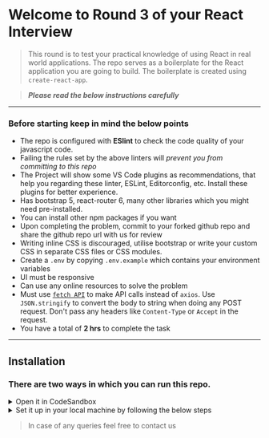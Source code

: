 # Welcome to Round 3 of your React Interview

> This round is to test your practical knowledge of using React in real world applications.
> The repo serves as a boilerplate for the React application you are going to build.
> The boilerplate is created using `create-react-app`.

> **_Please read the below instructions carefully_**

---

### **Before starting keep in mind the below points**

- The repo is configured with **ESlint** to check the code quality of your javascript code.
- Failing the rules set by the above linters will _prevent you from committing to this repo_
- The Project will show some VS Code plugins as recommendations, that help you regarding these linter, ESLint, Editorconfig, etc. Install these plugins for better experience.
- Has bootstrap 5, react-router 6, many other libraries which you might need pre-installed.
- You can install other npm packages if you want
- Upon completing the problem, commit to your forked github repo and share the github repo url with us for review
- Writing inline CSS is discouraged, utilise bootstrap or write your custom CSS in separate CSS files or CSS modules.
- Create a `.env` by copying `.env.example` which contains your environment variables
- UI must be responsive
- Can use any online resources to solve the problem
- Must use [`fetch API`](https://developer.mozilla.org/en-US/docs/Web/API/Fetch_API) to make API calls instead of `axios`. Use `JSON.stringify` to convert the body to string when doing any POST request. Don't pass any headers like `Content-Type` or `Accept` in the request.
- You have a total of **2 hrs** to complete the task

---

## Installation

### There are two ways in which you can run this repo.

<details>
   <summary>Open it in CodeSandbox</summary>
   
   1. Open the repo in CodeSandbox by clicking on: [![Edit codebuddy-react-round-3-boilerplate](https://codesandbox.io/static/img/play-codesandbox.svg)](https://codesandbox.io/s/red-cookies-kgeqd2?fontsize=14&hidenavigation=1&theme=dark)
   
   2. Click on the GitHub icon and sign in
   
   ![image](https://user-images.githubusercontent.com/86043613/161898147-f96e1430-7856-4bea-a26e-64d1369fa4c3.png)
   
   ![image](https://user-images.githubusercontent.com/86043613/161897628-00ab4b27-faa8-441b-841d-7cc3df869a7c.png)
   
   3. Once you're done with the problem statement, write **codebuddy-react-interview-3** in the *Repository name...* input field and click on **Create new repository on GitHub**
   
   ![image](https://user-images.githubusercontent.com/86043613/161897821-088ccfe5-4154-4d30-8cea-0fd7f2025b83.png)
   
   ![image](https://user-images.githubusercontent.com/86043613/161897786-bee7fe0b-dbd0-4aba-bbff-ee22b2975a08.png)
   
   4. Share the GitHub repo link with us



</details>

<details>
   <summary>Set it up in your local machine by following the below steps</summary>


   > **_Please read the below instructions carefully. Complete all the steps sequentially_**.

   1. **_FORK_** this repo to your own GitHub account. **_DON'T CLONE THIS REPO_**. Fork button is the top right corner of the page.
   2. Clone it to your local machine.
   3. Open the project folder in VS Code
   4. Install the recommended plugins
      - [EditorConfig](https://marketplace.visualstudio.com/items?itemName=EditorConfig.EditorConfig)
      - [ESLint](https://marketplace.visualstudio.com/items?itemName=dbaeumer.vscode-eslint)
      - [Prettier](https://marketplace.visualstudio.com/items?itemName=esbenp.prettier-vscode)
   5. Install `node_modules` using `npm` or `yarn`.

      ```sh
      npm install
      ```

      OR

      ```sh
      yarn install
      ```

   6. Create a `.env` by copying `.env.example` at the root of the project.
   7. Run `npm run start` or `yarn start` to run the project.
   8. Project will start at http://localhost:3000

   > If you are on Windows and getting lot of ESLint errors due end of line characters CRLF please run the below command to fix it.

   ```sh
   npm run lint:fix
   ```

   > **NOTE**: If you face issue installing with `npm` trying using `yarn v1.22.*`

   > If you are unable to push to your repo due to lint errors, please run `npm run lint` or `yarn lint` to check the code quality. If unable to solve the lint errors, commit using `git commit -m "YOUR COMMIT MESSAGE" --no-verify` and share the link with us for review.

   ---

</details>

> In case of any queries feel free to contact us
